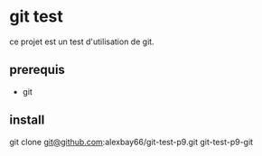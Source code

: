 # git test 

ce projet est un test d'utilisation de git.

## prerequis

- git

## install

git clone git@github.com:alexbay66/git-test-p9.git
git-test-p9-git